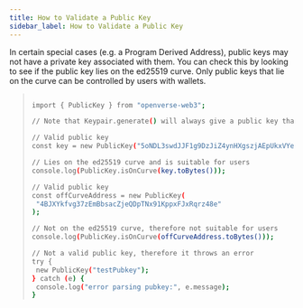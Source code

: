 ```yaml
---
title: How to Validate a Public Key
sidebar_label: How to Validate a Public Key
---
```


In certain special cases (e.g. a Program Derived Address), public keys may not have a private key associated with them. You can check this by looking to see if the public key lies on the ed25519 curve. Only public keys that lie on the curve can be controlled by users with wallets.

> ```bash
>
>import { PublicKey } from "openverse-web3";
>
>// Note that Keypair.generate() will always give a public key that is valid for users
>
>// Valid public key
>const key = new PublicKey("5oNDL3swdJJF1g9DzJiZ4ynHXgszjAEpUkxVYejchzrY");
>
>// Lies on the ed25519 curve and is suitable for users
>console.log(PublicKey.isOnCurve(key.toBytes()));
>
>// Valid public key
>const offCurveAddress = new PublicKey(
>  "4BJXYkfvg37zEmBbsacZjeQDpTNx91KppxFJxRqrz48e"
>);
>
>// Not on the ed25519 curve, therefore not suitable for users
>console.log(PublicKey.isOnCurve(offCurveAddress.toBytes()));
>
>// Not a valid public key, therefore it throws an error
>try {
>  new PublicKey("testPubkey");
>} catch (e) {
>  console.log("error parsing pubkey:", e.message);
>}
>```
